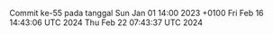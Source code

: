 Commit ke-55 pada tanggal Sun Jan 01 14:00 2023 +0100
Fri Feb 16 14:43:06 UTC 2024
Thu Feb 22 07:43:37 UTC 2024
